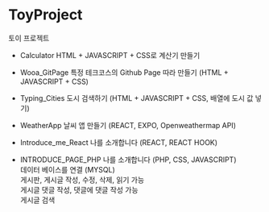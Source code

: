 # ToyProject
토이 프로젝트

- Calculator
    HTML + JAVASCRIPT + CSS로 계산기 만들기

- Wooa_GitPage
    특정 테크코스의 Github Page 따라 만들기 (HTML + JAVASCRIPT + CSS)

- Typing_Cities
    도시 검색하기 (HTML + JAVASCRIPT + CSS, 배열에 도시 값 넣기)

- WeatherApp
    날씨 앱 만들기 (REACT, EXPO, Openweathermap API)

- Introduce_me_React
    나를 소개합니다 (REACT, REACT HOOK)

- INTRODUCE_PAGE_PHP
    나를 소개합니다 (PHP, CSS, JAVASCRIPT)<br>
    데이터 베이스를 연결 (MYSQL)<br>
    게시판, 게시글 작성, 수정, 삭제, 읽기 가능<br>
    게시글 댓글 작성, 댓글에 댓글 작성 가능<br>
    게시글 검색

